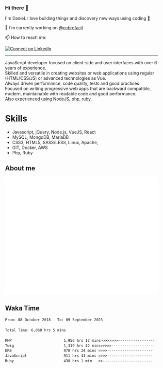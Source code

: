 ### Hi there 👋

I'm Daniel. I love building things and discovery new ways using coding :raised_hands: 

🔭 I’m currently working on [@cobrefacil](https://www.cobrefacil.com.br/)

📫 How to reach me:

[![Connect on LinkedIn](https://img.shields.io/badge/--linkedin?label=LinkedIn&logo=LinkedIn&style=social)](https://www.linkedin.com/in/daniel-cerverizzo/)

---

JavaScript developer focused on client-side and user interfaces with over 6 years of experience.  
Skilled and versatile in creating websites or web applications using regular (HTML/CSS/JS) or advanced technologies as Vue.  
Always driven performance, code quality, tests and good practices.  
 Focused on writing progressive web apps that are backward compatible, modern, maintainable with readable code and good performance.  
Also experienced using NodeJS, php, ruby. 


# Skills

 - Javascript, jQuery, Node.js, VueJS, React
 - MySQL, MongoDB, MariaDB    
 - CSS3, HTML5, SASS/LESS,  Linux, Apache,
 - GIT, Docker, AWS
 - Php, Ruby

## About me

![Metrics](/github-metrics.svg)

## Waka Time

<!--START_SECTION:waka-->

```txt
From: 08 October 2018 - To: 09 September 2023

Total Time: 6,060 hrs 5 mins

PHP                        1,956 hrs 12 mins>>>>>>>>-----------------   32.28 %
Twig                       1,319 hrs 42 mins>>>>>--------------------   21.78 %
ERB                        970 hrs 24 mins >>>>---------------------   16.01 %
JavaScript                 911 hrs 43 mins >>>>---------------------   15.04 %
Ruby                       438 hrs 1 min   >>-----------------------   07.23 %
```

<!--END_SECTION:waka-->

